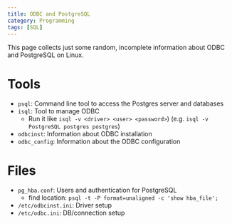 ```yaml
---
title: ODBC and PostgreSQL
category: Programming
tags: [SQL]
---
```

This page collects just some random, incomplete information about ODBC and PostgreSQL on Linux.


# Tools

- `psql`: Command line tool to access the Postgres server and databases
- `isql`: Tool to manage ODBC
  - Run it like `isql -v <driver> <user> <password>`) (e.g. `isql -v PostgreSQL postgres postgres`)
- `odbcinst`: Information about ODBC installation
- `odbc_config`: Information about the ODBC configuration


# Files

- `pg_hba.conf`: Users and authentication for PostgreSQL
  - find location: `psql -t -P format=unaligned -c 'show hba_file';`
- `/etc/odbcinst.ini`: Driver setup
- `/etc/odbc.ini`: DB/connection setup
